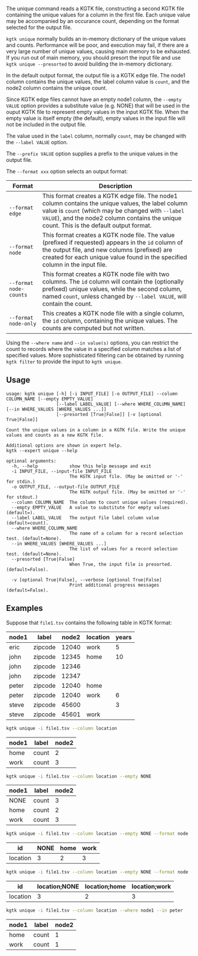 The unique command reads a KGTK file, constructing a second KGTK file
containing the unique values for a column in the first file.  Each unique
value may be accompanied by an occurance count, depending on the format
selected for the output file.

`kgtk unique` normally builds an in-memory dictionary of the unique
values and counts.  Performance will be poor, and execution may fail, if there
are a very large number of unique values, causing main memory to be exhausted.
If you run out of main memory, you should presort the input file and use
`kgtk unique --presorted` to avoid  building the in-memory dictionary.

In the default output format, the output file is a KGTK edge file.
The node1 column contains the unique values, the label column value is `count`,
and the node2 column contains the unique count.

Since KGTK edge files cannot have an empty node1 column, the `--empty VALUE`
option provides a substitute value (e.g. NONE) that will be used in the ouput
KGTK file to represent empty values in the input KGTK file.  When the empty
value is itself empty (the default), empty values in the input file will not
be included in the output file.

The value used in the `label` column, normally `count`, may be changed
with the `--label VALUE` option.

The `--prefix VALUE` option supplies a prefix to the unique values in the output file.

The `--format xxx` option selects an output format:

Format                 | Description
---------------------- | -----------
`--format edge`        | This format creates a KGTK edge file. The node1 column contains the unique values, the label column value is `count` (which may be changed with `--label VALUE`), and the node2 column contains the unique count. This is the default output format.
`--format node`        | This format creates a KGTK node file.  The value (prefixed if requested) appears in the `id` column of the output file, and new columns (prefixed) are created for each unique value found in the specified column in the input file.
`--format node-counts` | This format creates a KGTK node file with two columns.  The `id` column will contain the (optionally prefixed) unique values, while the second column, named `count`, unless changed by `--label VALUE`, will contain the count.
`--format node-only`   | This creates a KGTK node file with a single column, the `id` column, containing the unique values.  The counts are computed but not written.

Using the `--where name` and `--in value(s)` options, you can restrict the count to records where the value in a specified column matches a list of specified values.  More sophisticated filtering can be obtained by running `kgtk filter` to provide the input to `kgtk unique`.

## Usage

```
usage: kgtk unique [-h] [-i INPUT_FILE] [-o OUTPUT_FILE] --column COLUMN_NAME [--empty EMPTY_VALUE]
                   [--label LABEL_VALUE] [--where WHERE_COLUMN_NAME] [--in WHERE_VALUES [WHERE_VALUES ...]]
                   [--presorted [True|False]] [-v [optional True|False]]

Count the unique values in a column in a KGTK file. Write the unique values and counts as a new KGTK file.

Additional options are shown in expert help.
kgtk --expert unique --help

optional arguments:
  -h, --help            show this help message and exit
  -i INPUT_FILE, --input-file INPUT_FILE
                        The KGTK input file. (May be omitted or '-' for stdin.)
  -o OUTPUT_FILE, --output-file OUTPUT_FILE
                        The KGTK output file. (May be omitted or '-' for stdout.)
  --column COLUMN_NAME  The column to count unique values (required).
  --empty EMPTY_VALUE   A value to substitute for empty values (default=).
  --label LABEL_VALUE   The output file label column value (default=count).
  --where WHERE_COLUMN_NAME
                        The name of a column for a record selection test. (default=None).
  --in WHERE_VALUES [WHERE_VALUES ...]
                        The list of values for a record selection test. (default=None).
  --presorted [True|False]
                        When True, the input file is presorted. (default=False).

  -v [optional True|False], --verbose [optional True|False]
                        Print additional progress messages (default=False).
```

## Examples

Suppose that `file1.tsv` contains the following table in KGTK format:

| node1 | label   | node2 | location | years |
| ----- | ------- | ----- | -------- | ----- |
| eric  | zipcode | 12040 | work     | 5     |
| john  | zipcode | 12345 | home     | 10    |
| john  | zipcode | 12346 |          |       |
| john  | zipcode | 12347 |          |       |
| peter | zipcode | 12040 | home     |       |
| peter | zipcode | 12040 | work     | 6     |
| steve | zipcode | 45600 |          | 3     |
| steve | zipcode | 45601 | work     |       |


```bash
kgtk unique -i file1.tsv --column location

```

| node1 | label | node2 |
| ----- | ----- | ----- |
| home  | count | 2     |
| work  | count | 3     |

```bash
kgtk unique -i file1.tsv --column location --empty NONE

```

| node1 | label | node2 |
| ----- | ----- | ----- |
| NONE  | count | 3     |
| home  | count | 2     |
| work  | count | 3     |

```bash
kgtk unique -i file1.tsv --column location --empty NONE --format node

```

| id       | NONE | home | work |
| -------- | ---- | ---- | ---- |
| location | 3    | 2    | 3    |

```bash
kgtk unique -i file1.tsv --column location --empty NONE --format node --prefix 'location;'

```

| id       | location;NONE | location;home | location;work |
| -------- | ---- | ---- | ---- |
| location | 3    | 2    | 3    |

```bash
kgtk unique -i file1.tsv --column location --where node1 --in peter
```

| node1 | label | node2 |
| -- | -- | -- |
| home | count | 1 |
| work | count | 1 |
